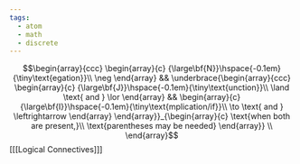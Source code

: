 ```yaml
---
tags:
  - atom
  - math
  - discrete
---
```

$$\begin{array}{ccc}
	\begin{array}{c}
		{\large\bf{N}}\hspace{-0.1em}{\tiny\text{egation}}\\
		\neg
	\end{array}
	&& 
	\underbrace{\begin{array}{ccc} 
		\begin{array}{c}
			{\large\bf{J}}\hspace{-0.1em}{\tiny\text{unction}}\\
			\land \text{ and } \lor 
		\end{array}
		&& 
		\begin{array}{c}
			{\large\bf{I}}\hspace{-0.1em}{\tiny\text{mplication/if}}\\
			\to \text{ and } \leftrightarrow 
		\end{array}
	\end{array}}_{\begin{array}{c} 
		\text{when both are present,}\\ \text{parentheses may be needed}
	\end{array}} \\
\end{array}$$
\[[[Logical Connectives]]\]